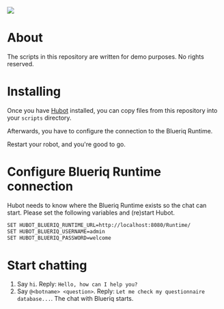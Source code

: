 [![][logo]][website] 

# About

The scripts in this repository are written for demo purposes. No rights reserved.

# Installing

Once you have [Hubot](https://hubot.github.com/) installed, you can copy 
files from this repository into your `scripts` directory. 

Afterwards, you have to configure the connection to the Blueriq Runtime.

Restart your robot, and you're good to go.

# Configure Blueriq Runtime connection

Hubot needs to know where the Blueriq Runtime exists so the chat can start. 
Please set the following variables and (re)start Hubot. 

```bash
SET HUBOT_BLUERIQ_RUNTIME_URL=http://localhost:8080/Runtime/
SET HUBOT_BLUERIQ_USERNAME=admin
SET HUBOT_BLUERIQ_PASSWORD=welcome
```

# Start chatting

1. Say `hi`. Reply: `Hello, how can I help you?`
2. Say `@<botname> <question>`. Reply: `Let me check my questionnaire database...`. The chat with Blueriq starts.

[logo]: https://www.blueriq.com/wp-content/themes/blueriq_src/assets/images/blueriq_logo.png
[website]: http://www.blueriq.com
